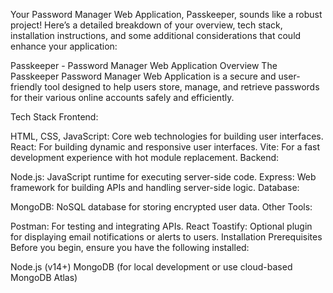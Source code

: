 
Your Password Manager Web Application, Passkeeper, sounds like a robust project! Here’s a detailed breakdown of your overview, tech stack, installation instructions, and some additional considerations that could enhance your application:

Passkeeper - Password Manager Web Application
Overview
The Passkeeper Password Manager Web Application is a secure and user-friendly tool designed to help users store, manage, and retrieve passwords for their various online accounts safely and efficiently.

Tech Stack
Frontend:

HTML, CSS, JavaScript: Core web technologies for building user interfaces.
React: For building dynamic and responsive user interfaces.
Vite: For a fast development experience with hot module replacement.
Backend:

Node.js: JavaScript runtime for executing server-side code.
Express: Web framework for building APIs and handling server-side logic.
Database:

MongoDB: NoSQL database for storing encrypted user data.
Other Tools:

Postman: For testing and integrating APIs.
React Toastify: Optional plugin for displaying email notifications or alerts to users.
Installation Prerequisites
Before you begin, ensure you have the following installed:

Node.js (v14+)
MongoDB (for local development or use cloud-based MongoDB Atlas)
